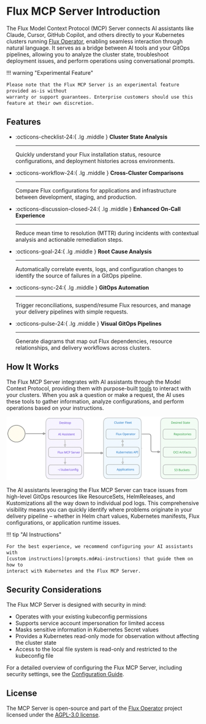 # Flux MCP Server Introduction

The Flux Model Context Protocol (MCP) Server connects AI assistants like Claude, Cursor,
GitHub Copilot, and others directly to your Kubernetes clusters running [Flux Operator](../operator/index.md),
enabling seamless interaction through natural language. It serves as a bridge between AI tools
and your GitOps pipelines, allowing you to analyze the cluster state, troubleshoot deployment issues,
and perform operations using conversational prompts.

!!! warning "Experimental Feature"

    Please note that the Flux MCP Server is an experimental feature provided as-is without
    warranty or support guarantees. Enterprise customers should use this feature at their own discretion.

## Features

<div class="grid cards" markdown>

-   :octicons-checklist-24:{ .lg .middle } __Cluster State Analysis__

    ---
    Quickly understand your Flux installation status, resource configurations, and deployment histories across environments.

-   :octicons-workflow-24:{ .lg .middle } __Cross-Cluster Comparisons__

    ---
    Compare Flux configurations for applications and infrastructure between development, staging, and production.

-   :octicons-discussion-closed-24:{ .lg .middle } __Enhanced On-Call Experience__

    ---
    Reduce mean time to resolution (MTTR) during incidents with contextual analysis and actionable remediation steps.

-   :octicons-goal-24:{ .lg .middle } __Root Cause Analysis__

    ---
    Automatically correlate events, logs, and configuration changes to identify the source of failures in a GitOps pipeline.

-   :octicons-sync-24:{ .lg .middle } __GitOps Automation__

    ---
    Trigger reconciliations, suspend/resume Flux resources, and manage your delivery pipelines with simple requests.

-   :octicons-pulse-24:{ .lg .middle } __Visual GitOps Pipelines__

    ---
    Generate diagrams that map out Flux dependencies, resource relationships, and delivery workflows across clusters.

</div>

## How It Works

The Flux MCP Server integrates with AI assistants through the Model Context Protocol,
providing them with purpose-built [tools](tools.md) to interact with your clusters.
When you ask a question or make a request, the AI uses these tools to gather information,
analyze configurations, and perform operations based on your instructions.

![Flux MCP Server Architecture](../images/flux-mcp-diagram-wht.svg)

The AI assistants leveraging the Flux MCP Server can trace issues from high-level GitOps resources
like ResourceSets, HelmReleases, and Kustomizations all the way down to individual pod logs.
This comprehensive visibility means you can quickly identify where problems originate in your
delivery pipeline – whether in Helm chart values, Kubernetes manifests,
Flux configurations, or application runtime issues.

!!! tip "AI Instructions"

    For the best experience, we recommend configuring your AI assistants with
    [custom instructions](prompts.md#ai-instructions) that guide them on how to
    interact with Kubernetes and the Flux MCP Server.

## Security Considerations

The Flux MCP Server is designed with security in mind:

- Operates with your existing kubeconfig permissions
- Supports service account impersonation for limited access
- Masks sensitive information in Kubernetes Secret values
- Provides a Kubernetes read-only mode for observation without affecting the cluster state
- Access to the local file system is read-only and restricted to the kubeconfig file

For a detailed overview of configuring the Flux MCP Server, including security settings,
see the [Configuration Guide](config.md).

## License

The MCP Server is open-source and part of the [Flux Operator](https://github.com/controlplaneio-fluxcd/flux-operator)
project licensed under the [AGPL-3.0 license](https://github.com/controlplaneio-fluxcd/flux-operator/blob/main/LICENSE).
